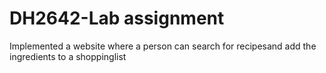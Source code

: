 # DH2642-Lab assignment

Implemented a website where a person can search for recipesand add the ingredients to a shoppinglist 
